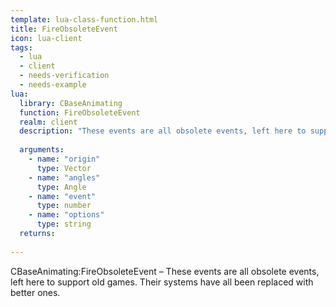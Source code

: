 ```yaml
---
template: lua-class-function.html
title: FireObsoleteEvent
icon: lua-client
tags:
  - lua
  - client
  - needs-verification
  - needs-example
lua:
  library: CBaseAnimating
  function: FireObsoleteEvent
  realm: client
  description: "These events are all obsolete events, left here to support old games. Their systems have all been replaced with better ones."
  
  arguments:
    - name: "origin"
      type: Vector
    - name: "angles"
      type: Angle
    - name: "event"
      type: number
    - name: "options"
      type: string
  returns:
    
---
```


<div class="lua__search__keywords">
CBaseAnimating:FireObsoleteEvent &#x2013; These events are all obsolete events, left here to support old games. Their systems have all been replaced with better ones.
</div>
